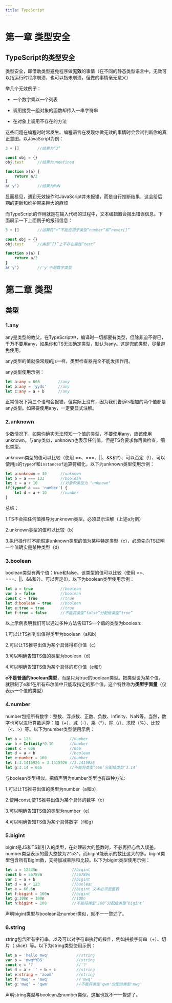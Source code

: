 ```yaml
---
title: TypeScript
---
```


第一章 类型安全
===  

## TypeScript的类型安全

类型安全，即借助类型避免程序做**无效**的事情（在不同的静态类型语言中，无效可以指运行时程序崩溃，也可以指未崩溃，但做的事情毫无意义）

举几个无效例子：  
- 一个数字乘以一个列表  

- 调用接受一组对象的函数却传入一串字符串  

- 在对象上调用不存在的方法  

这些问题在编程时时常发生。编程语言在发现你做无效的事情时会尝试判断你的真正意图，以JavaScript为例：

```js
3 + []        //结果为“3”

const obj = {}
obj.test      //结果为undefined

function x(a) {
    return a/2
}
a('y')        //结果为NaN
```  

显而易见，遇到无效操作时JavaScript并未报错，而是自行推断结果，这会给后期的更新和维护带来巨大的麻烦  

而TypeScript的作用就是在输入代码的过程中，文本编辑器会报出错误信息。下面展示一下上面例子的报错信息：  

```js
3 + []        //运算符“+”不能应用于类型“number”和“never[]”

const obj = {}
obj.test      //类型“{}”上不存在属性“test”

function x(a) {
    return a/2
}
a('y')        //'y'不是数字类型
```  

第二章 类型
===  

## 类型  


### 1.any  

any是类型的教父。在TypeScript中，编译时一切都要有类型，但除非迫不得已，千万不要用any，如果你和TS无法确定类型，默认为any。这是兜底类型，尽量避免使用。  

any类型的值就像常规的js一样，类型检查器完全不能发挥作用。  

any类型使用示例：  

```ts
let a:any = 666        //any
let b:any = 'yyds'     //any
let c:any = a + b      //any
```  

正常情况下第三个语句会报错，但实际上没有，因为我们告诉ts相加的两个值都是any类型。如果要使用any，一定要显式注解。  

### 2.unknown  

少数情况下，如果你确实无法预知一个值的类型，不要使用any，应该使用unknown。与any类似，unknown也表示任何值，但是TS会要求你再做检查，细化类型。  

unknown类型的值可以比较（使用 ==、===、||、&&和?）、可以否定（!）、可以使用js的`typeof`和`instanceof`运算符细化，以下为unknown类型使用示例：  

```ts
let a:unknown = 30      //unknown
let b = a === 123       //boolean
let c = a + 10          //对象的类型为 "unknown"
if(typeof a === 'number') {
    let d = a + 10      //number
}
```  

总结：  

1.TS不会把任何值推导为unknown类型，必须显示注解（上述a为例）  

2.unknown类型的值可以比较（b）  

3.执行操作时不能假定unknown类型的值为某种特定类型（c），必须先向TS证明一个值确实是某种类型（d）  

### 3.boolean  

boolean类型有两个值：true和false。该类型的值可以比较（使用 ==、===、||、&&和?）、可以否定(!)，以下为boolean类型使用示例：  

```ts
let a = true            //boolean
var b = false           //boolean
const c = true          //true
let d:boolean = true    //boolean
let e:true = true       //true
let f:true = false      //不能将类型“false”分配给类型“true”
```  

以上示例表明我们可以通过多种方法告知TS一个值的类型为boolean:  

1.可以让TS推到出值得类型为boolean（a和b）  

2.可以让TS推导出值为某个具体得布尔值（c）  

3.可以明确告知TS值的类型为boolean（d）  

4.可以明确告知TS值为某个具体的布尔值（e和f）  

**e不是普通的boolean类型**，而是只为true的boolean类型。把类型设为某个值，就限制了e和f在所有布尔值中只能取指定的那个值。这个特性称为**类型字面量**（仅表示一个值的类型）  

### 4.number  

number包括所有数字：整数、浮点数、正数、负数、Infinity、NaN等。当然，数字也可以进行算数运算：加（+）、减（-）、乘（*）、除（/）、求模（%）、比较（<、>）等。以下为number类型使用示例：  

```ts
let a = 123                 //number
var b = Infinity*0.10       //number
const c = 666               //666
let d = a < b               //boolean
let e:number = 100          //number
let f:3.1415926 = 3.1415926 //3.1415926
let g:3.14 = 666            //不能将类型‘666’分配给类型‘3.14’
```  

与boolean类型相似，把值声明为number类型也有四种方法:

1.可以让TS推导出值的类型为number（a和b） 

2.使用const,使TS推导出值为某个具体的数字（c）  

3.可以明确告知TS值的类型为number（e）  

4.可以明确告知TS值为某个具体数字（f和g）  

### 5.bigint  

bigint是JS和TS新引入的类型，在处理较大的整数时，不必再担心舍入误差。number类型表示的最大整数为2^53^，而bigint能表示的数比这大的多。bigint类型包含所有BigInt数，支持加减乘除和比较。以下为bigint类型使用示例：  

```ts
let a = 12345n               //bigint
const b = 56789n             //56789n
var c = a + b                //bigint
let d = a < 123              //boolean
let e = 66.6n                //bigint 文本必须是整数
let f:bigint = 100n          //bigint
let g:100n = 100n            //100n
let h:bigint = 100           //不能将类型‘100’分配给类型‘bigint’
```

声明bigint类型与boolean及number类似，就不一一赘述了。  

### 6.string  

string包含所有字符串，以及可以对字符串执行的操作，例如拼接字符串（+）、切片（.slice）等。以下为string类型使用示例：  

```ts
let a = 'hello mwq'            //string
var b = 'mwqYYDS'              //string
const c = '?'                  //'?'
let d = a + '' + b + c         //string
let e:string = 'zoom'          //string
let f:'mwq' = 'mwq'            //'mwq'
let g:'mwq' = 'qwm'            //不能将类型'qwm'分配给类型'mwq'
```  

声明string类型与boolean及number类似，这里也就不一一赘述了。
